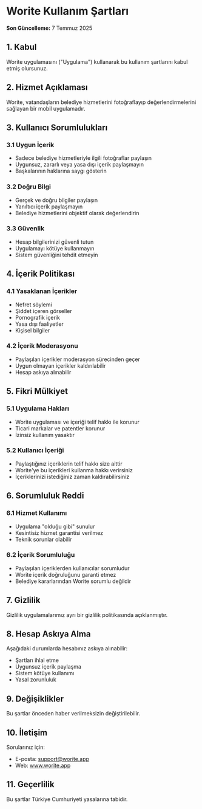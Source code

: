 # Worite Kullanım Şartları

**Son Güncelleme:** 7 Temmuz 2025

## 1. Kabul

Worite uygulamasını ("Uygulama") kullanarak bu kullanım şartlarını kabul etmiş olursunuz.

## 2. Hizmet Açıklaması

Worite, vatandaşların belediye hizmetlerini fotoğraflayıp değerlendirmelerini sağlayan bir mobil uygulamadır.

## 3. Kullanıcı Sorumlulukları

### 3.1 Uygun İçerik
- Sadece belediye hizmetleriyle ilgili fotoğraflar paylaşın
- Uygunsuz, zararlı veya yasa dışı içerik paylaşmayın
- Başkalarının haklarına saygı gösterin

### 3.2 Doğru Bilgi
- Gerçek ve doğru bilgiler paylaşın
- Yanıltıcı içerik paylaşmayın
- Belediye hizmetlerini objektif olarak değerlendirin

### 3.3 Güvenlik
- Hesap bilgilerinizi güvenli tutun
- Uygulamayı kötüye kullanmayın
- Sistem güvenliğini tehdit etmeyin

## 4. İçerik Politikası

### 4.1 Yasaklanan İçerikler
- Nefret söylemi
- Şiddet içeren görseller
- Pornografik içerik
- Yasa dışı faaliyetler
- Kişisel bilgiler

### 4.2 İçerik Moderasyonu
- Paylaşılan içerikler moderasyon sürecinden geçer
- Uygun olmayan içerikler kaldırılabilir
- Hesap askıya alınabilir

## 5. Fikri Mülkiyet

### 5.1 Uygulama Hakları
- Worite uygulaması ve içeriği telif hakkı ile korunur
- Ticari markalar ve patentler korunur
- İzinsiz kullanım yasaktır

### 5.2 Kullanıcı İçeriği
- Paylaştığınız içeriklerin telif hakkı size aittir
- Worite'ye bu içerikleri kullanma hakkı verirsiniz
- İçeriklerinizi istediğiniz zaman kaldırabilirsiniz

## 6. Sorumluluk Reddi

### 6.1 Hizmet Kullanımı
- Uygulama "olduğu gibi" sunulur
- Kesintisiz hizmet garantisi verilmez
- Teknik sorunlar olabilir

### 6.2 İçerik Sorumluluğu
- Paylaşılan içeriklerden kullanıcılar sorumludur
- Worite içerik doğruluğunu garanti etmez
- Belediye kararlarından Worite sorumlu değildir

## 7. Gizlilik

Gizlilik uygulamalarımız ayrı bir gizlilik politikasında açıklanmıştır.

## 8. Hesap Askıya Alma

Aşağıdaki durumlarda hesabınız askıya alınabilir:
- Şartları ihlal etme
- Uygunsuz içerik paylaşma
- Sistem kötüye kullanımı
- Yasal zorunluluk

## 9. Değişiklikler

Bu şartlar önceden haber verilmeksizin değiştirilebilir.

## 10. İletişim

Sorularınız için:
- E-posta: support@worite.app
- Web: www.worite.app

## 11. Geçerlilik

Bu şartlar Türkiye Cumhuriyeti yasalarına tabidir. 